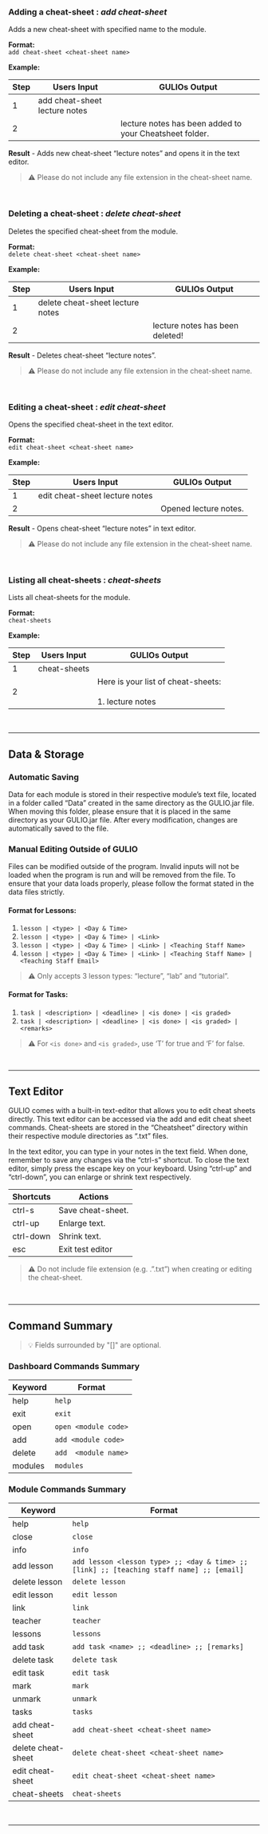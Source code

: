 ### Adding a cheat-sheet : _add cheat-sheet_

Adds a new cheat-sheet with specified name to the module.

**Format:**<br>
`add cheat-sheet <cheat-sheet name>`

**Example:**

| Step | Users Input | GULIOs Output |
| --- | --- | --- |
| 1 | add cheat-sheet lecture notes | |
| 2 | | lecture notes has been added to your Cheatsheet folder. |

**Result** - Adds new cheat-sheet “lecture notes” and opens it in the text editor.

> ⚠ Please do not include any file extension in the cheat-sheet name.

&nbsp;

### Deleting a cheat-sheet : _delete cheat-sheet_

Deletes the specified cheat-sheet from the module.

**Format:**<br>
`delete cheat-sheet <cheat-sheet name>`

**Example:**

| Step | Users Input | GULIOs Output |
| --- | --- | --- |
| 1 | delete cheat-sheet lecture notes | |
| 2 | | lecture notes has been deleted! |

**Result** - Deletes cheat-sheet “lecture notes”.

> ⚠ Please do not include any file extension in the cheat-sheet name.

&nbsp;

### Editing a cheat-sheet : _edit cheat-sheet_

Opens the specified cheat-sheet in the text editor.

**Format:**<br>
`edit cheat-sheet <cheat-sheet name>`

**Example:**

| Step | Users Input | GULIOs Output |
| --- | --- | --- |
| 1 | edit cheat-sheet lecture notes | |
| 2 | | Opened lecture notes. |

**Result** - Opens cheat-sheet “lecture notes” in text editor.

> ⚠ Please do not include any file extension in the cheat-sheet name.

&nbsp;

### Listing all cheat-sheets : _cheat-sheets_

Lists all cheat-sheets for the module.

**Format:**<br>
`cheat-sheets`

**Example:**

| Step | Users Input | GULIOs Output |
| --- | --- | --- |
| 1 | cheat-sheets | |
| 2 | | Here is your list of cheat-sheets:<br><br>1. lecture notes |

&nbsp;

----

## Data & Storage

### Automatic Saving

Data for each module is stored in their respective module’s text file, located in a folder called “Data” created in the same directory as the GULIO.jar file. When moving this folder, please ensure that it is placed in the same directory as your GULIO.jar file. After every modification, changes are automatically saved to the file. 

### Manual Editing Outside of GULIO

Files can be modified outside of the program. Invalid inputs will not be loaded when the program is run and will be removed from the file. To ensure that your data loads properly, please follow the format stated in the data files strictly.

#### Format for Lessons:

1. `lesson | <type> | <Day & Time>`
1. `lesson | <type> | <Day & Time> | <Link>`
1. `lesson | <type> | <Day & Time> | <Link> | <Teaching Staff Name>`
1. `lesson | <type> | <Day & Time> | <Link> | <Teaching Staff Name> | <Teaching Staff Email>`

> ⚠ Only accepts 3 lesson types: “lecture”, “lab” and “tutorial”.

#### Format for Tasks:

1. `task | <description> | <deadline> | <is done> | <is graded>`
1. `task | <description> | <deadline> | <is done> | <is graded> | <remarks>`

> ⚠ For `<is done>` and `<is graded>`, use ‘T’ for true and ‘F’ for false.

&nbsp;

----

## Text Editor

GULIO comes with a built-in text-editor that allows you to edit cheat sheets directly. This text editor can be accessed via the add and edit cheat sheet commands. Cheat-sheets are stored in the “Cheatsheet” directory within their respective module directories as “.txt” files.

In the text editor, you can type in your notes in the text field. When done, remember to save any changes via the “ctrl-s” shortcut. To close the text editor, simply press the escape key on your keyboard. Using “ctrl-up” and “ctrl-down”, you can enlarge or shrink text respectively.

| Shortcuts | Actions |
| --- | --- |
| ctrl-s | Save cheat-sheet. | 
| ctrl-up | Enlarge text. |
| ctrl-down | Shrink text. |
| esc | Exit test editor |

> ⚠ Do not include file extension (e.g. .”.txt”) when creating or editing the cheat-sheet.

&nbsp;

----

## Command Summary

> 💡 Fields surrounded by "[]" are optional.

### Dashboard Commands Summary

| Keyword | Format |
| --- | --- |
| help | `help` |
| exit | `exit` |
| open | `open <module code>`|
| add | `add <module code>` |
| delete | `add  <module name>` |
| modules | `modules` |

### Module Commands Summary

| Keyword | Format |
| --- | --- |
| help | `help` |
| close | `close` |
| info | `info` | 
| add lesson | `add lesson <lesson type> ;; <day & time> ;; [link] ;; [teaching staff name] ;; [email]` |
| delete lesson | `delete lesson` |
| edit lesson | `edit lesson` |
| link | `link` |
| teacher | `teacher` |
| lessons | `lessons` |
| add task | `add task <name> ;; <deadline> ;; [remarks]` |
| delete task | `delete task` |
| edit task | `edit task` |
| mark | `mark` |
| unmark | `unmark` |
| tasks | `tasks` |
| add cheat-sheet | `add cheat-sheet <cheat-sheet name>` |
| delete cheat-sheet | `delete cheat-sheet <cheat-sheet name>` |
| edit cheat-sheet | `edit cheat-sheet <cheat-sheet name>` |
| cheat-sheets | `cheat-sheets` |

&nbsp;

----
